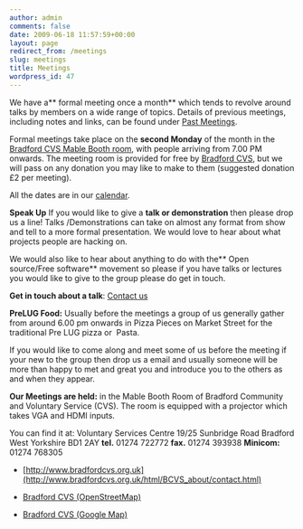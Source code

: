 ```yaml
---
author: admin
comments: false
date: 2009-06-18 11:57:59+00:00
layout: page
redirect_from: /meetings
slug: meetings
title: Meetings
wordpress_id: 47
---
```


We have a** formal meeting once a month** which tends to revolve around talks by members on a wide range of topics. Details of previous meetings, including notes and links, can be found under [Past Meetings](../category/past_meetings).

Formal meetings take place on the **second Monday** of the month in the [Bradford CVS Mable Booth room](http://bradfordcvs.org.uk/html/room_hire/room_hire.html), with people arriving from 7.00 PM onwards. The meeting room is provided for free by [Bradford CVS](http://bradfordcvs.org.uk/), but we will pass on any donation you may like to make to them (suggested donation £2 per meeting).

All the dates are in our [calendar](https://www.google.com/calendar/embed?src=j0levg4c0p2op08nf5elp3u50k%40group.calendar.google.com&ctz=Europe/London).

**Speak Up**
If you would like to give a **talk or demonstration** then please drop us a line! Talks /Demonstrations can take on almost any format from show and tell to a more formal presentation. We would love to hear about what projects people are hacking on.

We would also like to hear about anything to do with the** Open source/Free software** movement so please if you have talks or lectures you would like to give to the group please do get in touch.

**Get in touch about a talk**: [Contact us](/contact)

**PreLUG Food:**
Usually before the meetings a group of us generally gather from around 6.00 pm onwards in Pizza Pieces on Market Street for the traditional Pre LUG pizza or  Pasta.

If you would like to come along and meet some of us before the meeting if your new to the group then drop us a email and usually someone will be more than happy to met and great you and introduce you to the others as and when they appear.

**Our Meetings are held:** 
in the Mable Booth Room of Bradford Community and Voluntary Service (CVS). The room is equipped with a projector which takes VGA and HDMI inputs.

You can find it at:
Voluntary Services Centre
19/25 Sunbridge Road
Bradford
West Yorkshire
BD1 2AY
**tel.** 01274 722772
**fax.** 01274 393938
**Minicom:** 01274 768305



	
  * [http://www.bradfordcvs.org.uk](http://www.bradfordcvs.org.uk/html/BCVS_about/contact.html)

	
  * [ Bradford CVS (OpenStreetMap)](http://www.openstreetmap.org/?lat=53.79393&lon=-1.75414&zoom=17)

	
  * [ Bradford CVS (Google Map)](http://maps.google.co.uk/maps?f=q&source=s_q&hl=en&geocode=&q=19-25+Sunbridge+Rd,+Bradford,+West+Yorkshire,+BD1&sll=53.858507,-1.831225&sspn=0.197219,0.617294&ie=UTF8&ll=53.793553,-1.754336&spn=0.012954,0.038581&z=15&iwloc=addr)


